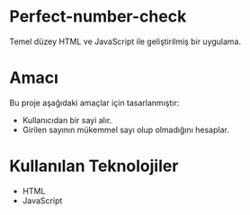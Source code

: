 
# Perfect-number-check
Temel düzey HTML ve JavaScript ile geliştirilmiş bir uygulama.

# Amacı
Bu proje aşağıdaki amaçlar için tasarlanmıştır:
- Kullanıcıdan bir sayi alır.
- Girilen sayının mükemmel sayı olup olmadığını hesaplar. 

# Kullanılan Teknolojiler
- HTML
- JavaScript
